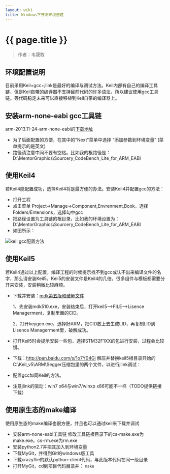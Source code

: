 ```yaml
---
layout: wiki
title: Windows下开发环境搭建
---
```


# {{ page.title }}

>作者：韦晟敢

## 环境配置说明
目前采用Keil+gcc+jlink是最好的编译与调试方法。Keil内部有自己的编译工具链，但是Keil自带的编译器不支持目前代码的许多语法，所以建议使用gcc工具链。等代码稳定未来可以直接移植到Keil自带的编译器上。

## 安装arm-none-eabi gcc工具链
arm-2013.11-24-arm-none-eabi的[下载地址](http://url.cn/Q47CUQ)

* 为了后面配置的方便，在其中的"Next"菜单中选择 “添加参数到环境变量” (菜单提示的是英文)
* 路径请注意中间不要有空格。比如我的根路径是：D:\MentorGraphics\Sourcery_CodeBench_Lite_for_ARM_EABI

## 使用Keil4
若Keil4能配置成功，选择Keil4将是最方便的办法。安装Keil4并配置gcc的方法：

* 打开工程
* 点击菜单 Project->Manage->Component,Envrenment,Book。选择Folders/Entensions，选择勾中gcc
* 把路径设置为工具链的根目录，比如我的环境设置为：D:\MentorGraphics\Sourcery_CodeBench_Lite_for_ARM_EABI
* 如图所示：

![keil gcc配置方法](http://jannson.github.io/images/keil_gnu.jpg)

## 使用Keil5
若Keil4通过以上配置，编译工程的时候提示找不到gcc或认不出来编译文件的名字，那么请安装Keil5。Keil5的安装文件是Keil4的几倍，很多组件与模板都需要分开来安装，安装稍微比较麻烦。

* 下载并安装：[mdk第五版和破解文件](http://pan.baidu.com/s/1nvx45E5)

  1、先安装mdk510.exe，安装结束后，打开keil5-->FILE-->Lisence Managerment，复制里面的CID。

  2、打开keygen.exe，选择好ARM，把CID放上去生成LID，再复制LID到Lisence Managerment里，破解成功。

* 打开Keil5时会提示安装一些包，选择STM32F1XX的包进行安装，过程会比较慢。

* 下载：http://pan.baidu.com/s/1o7Y04Gi 解压并替换keil5根目录开始的C:\Keil_v5\ARM\Segger压缩包里的两个文件，以进行jlink调试：

* 配置gcc如同Keil的方法。

* 注意jlink的驱动：win7 x64与win7/winxp x86可能不一样（TODO提供链接下载）

## 使用原生态的make编译
使用原生态的make编译也很方便，并且也可以通过keil来下载并调试

* 安装arm-none-eabi工具链
  修改工具链根目录下的cs-make.exe为make.exe，cs-rm.exe为rm.exe
* 安装python2.7并把其加入到环境变量
* 下载MyGit，并得到Git的windows版工具
* 下载crazyflie的默认python-client代码，与此版本代码在同一级目录
* 打开MyGit，cd到项目代码目录并：
  `make`

